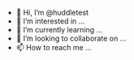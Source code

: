- 👋 Hi, I’m @huddletest
- 👀 I’m interested in ...
- 🌱 I’m currently learning ...
- 💞️ I’m looking to collaborate on ...
- 📫 How to reach me ...

<!---
huddletest/huddletest is a ✨ special ✨ repository because its `README.md` (this file) appears on your GitHub profile.
You can click the Preview link to take a look at your changes.
--->
